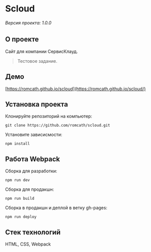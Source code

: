 # Scloud

###### Версия проекта: 1.0.0

## О проекте
Сайт для компании СервисКлауд.
> Тестовое задание.

## Демо

[https://romcath.github.io/scloud](https://romcath.github.io/scloud/)


## Установка проекта
Клонируйте репозиторий на компьютер:

```git clone https://github.com/romcath/scloud.git```

Установите зависисмости:

```npm install```

## Работа Webpack
Сборка для разработки:

```npm run dev```

Сборка для продакшн:

```npm run build```

Сборка в продакшн и деплой в ветку gh-pages:

```npm run deploy```

## Стек технологий
HTML, CSS, Webpack